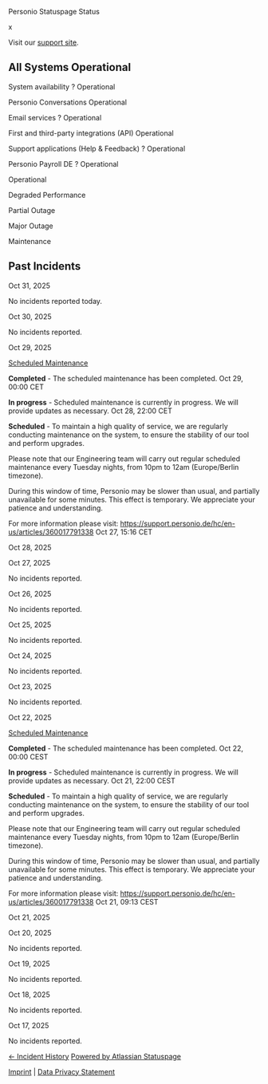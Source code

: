 Personio Statuspage Status

[](https://www.personio.de/)

[](https://status.personio.de/#)

[](https://status.personio.de/#updates-dropdown-support)  x

 Visit our [support site](https://support.personio.de/hc/en-us).

 All Systems Operational
----------

 System availability ?  Operational

 Personio Conversations  Operational

 Email services ?  Operational

 First and third-party integrations (API)  Operational

 Support applications (Help & Feedback) ?  Operational

 Personio Payroll DE ?  Operational

 Operational

 Degraded Performance

 Partial Outage

 Major Outage

 Maintenance

Past Incidents
----------

Oct 31, 2025

No incidents reported today.

Oct 30, 2025

No incidents reported.

Oct 29, 2025

[Scheduled Maintenance](https://status.personio.de/incidents/fp0gmdyxrr0x)

**Completed** - The scheduled maintenance has been completed.
 Oct 29, 00:00 CET

**In progress** - Scheduled maintenance is currently in progress. We will provide updates as necessary.
 Oct 28, 22:00 CET

**Scheduled** - To maintain a high quality of service, we are regularly conducting maintenance on the system, to ensure the stability of our tool and perform upgrades.

Please note that our Engineering team will carry out regular scheduled maintenance every Tuesday nights, from 10pm to 12am (Europe/Berlin timezone).

During this window of time, Personio may be slower than usual, and partially unavailable for some minutes. This effect is temporary. We appreciate your patience and understanding.

For more information please visit: <https://support.personio.de/hc/en-us/articles/360017791338>
 Oct 27, 15:16 CET

Oct 28, 2025

Oct 27, 2025

No incidents reported.

Oct 26, 2025

No incidents reported.

Oct 25, 2025

No incidents reported.

Oct 24, 2025

No incidents reported.

Oct 23, 2025

No incidents reported.

Oct 22, 2025

[Scheduled Maintenance](https://status.personio.de/incidents/f3q9lfxfhzr2)

**Completed** - The scheduled maintenance has been completed.
 Oct 22, 00:00 CEST

**In progress** - Scheduled maintenance is currently in progress. We will provide updates as necessary.
 Oct 21, 22:00 CEST

**Scheduled** - To maintain a high quality of service, we are regularly conducting maintenance on the system, to ensure the stability of our tool and perform upgrades.

Please note that our Engineering team will carry out regular scheduled maintenance every Tuesday nights, from 10pm to 12am (Europe/Berlin timezone).

During this window of time, Personio may be slower than usual, and partially unavailable for some minutes. This effect is temporary. We appreciate your patience and understanding.

For more information please visit: <https://support.personio.de/hc/en-us/articles/360017791338>
 Oct 21, 09:13 CEST

Oct 21, 2025

Oct 20, 2025

No incidents reported.

Oct 19, 2025

No incidents reported.

Oct 18, 2025

No incidents reported.

Oct 17, 2025

No incidents reported.

[← Incident History](https://status.personio.de/history) [Powered by Atlassian Statuspage](https://www.atlassian.com/software/statuspage?utm_campaign=status.personio.de&utm_content=SP-notifications&utm_medium=powered-by&utm_source=inapp)

[Imprint](https://www.personio.de/impressum/) | [Data Privacy Statement](https://www.personio.de/datenschutzerklaerung/)
